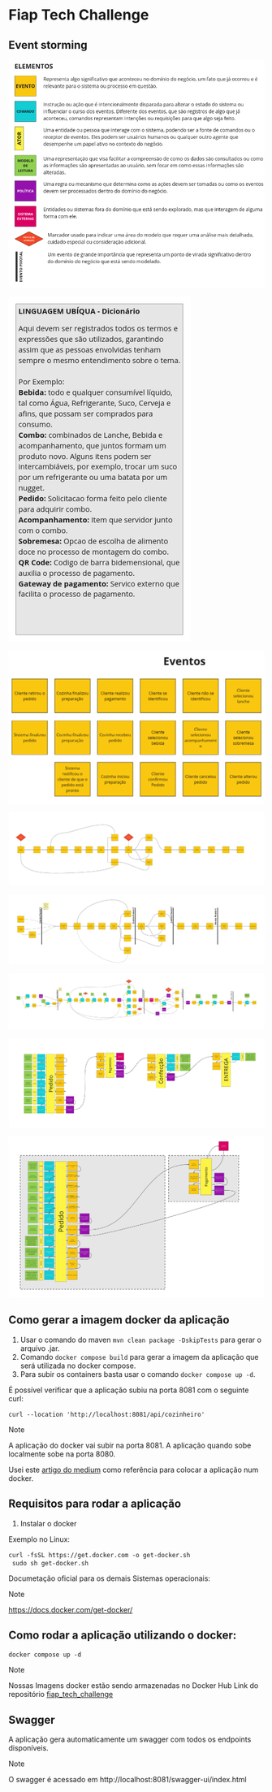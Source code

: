 # Fiap Tech Challenge

## Event storming

![alt text](Documents/image.png)

![alt text](Documents/image-1.png)

![alt text](Documents/image-2.png)

![alt text](<Documents/Event Storm - Quadro 2-1.jpg>)

![alt text](<Documents/Event Storm - Quadro 4.jpg>)

![alt text](<Documents/Event Storm - Quadro 3.jpg>)

![alt text](<Documents/Event Storm - Quadro 5.jpg>)

![alt text](<Documents/Event_Storm_-_Quadro_6.jpg>)

## Como gerar a  imagem docker da aplicação

1. Usar o comando do maven `mvn clean package -DskipTests` para gerar o arquivo .jar.
2. Comando `docker compose build` para gerar a imagem da aplicação que será utilizada no docker compose.
3. Para subir os containers basta usar o comando `docker compose up -d`.

É possível verificar que a aplicação subiu na porta 8081 com o seguinte curl:

```
curl --location 'http://localhost:8081/api/cozinheiro'
```

> [!NOTE]
> A aplicação do docker vai subir na porta 8081. A aplicação quando sobe localmente sobe na porta 8080.

Usei
este [artigo do medium](https://salithachathuranga94.medium.com/deploy-rest-api-using-spring-boot-mongodb-and-docker-e7ab620b24d6)
como referência para colocar a aplicação num docker.


## Requisitos para rodar a aplicação
1. Instalar o docker 

Exemplo no Linux:

```
curl -fsSL https://get.docker.com -o get-docker.sh
 sudo sh get-docker.sh
```

Documetação oficial para os demais Sistemas operacionais:
> [!NOTE]
> https://docs.docker.com/get-docker/


## Como rodar a aplicação utilizando o docker:
```
docker compose up -d
```
> [!NOTE]
> Nossas Imagens docker estão sendo armazenadas no Docker Hub
> Link do repositório [fiap_tech_challenge](https://hub.docker.com/repository/docker/pedrogimenezsilva/fiap_tech_challenge/general)


## Swagger

A aplicação gera automaticamente um swagger com todos os endpoints disponíveis.

> [!NOTE]
> O swagger é acessado em http://localhost:8081/swagger-ui/index.html
